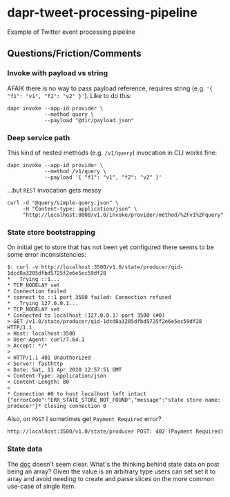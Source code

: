 # dapr-tweet-processing-pipeline

Example of Twitter event processing pipeline


## Questions/Friction/Comments

### Invoke with payload vs string

AFAIK there is no way to pass payload reference, requires string (e.g. `'{ "f1": "v1", "f2": "v2" }'`). Like to do this:

```shell
dapr invoke --app-id provider \
            --method query \
            --payload "@dir/payload.json"
```

### Deep service path

This kind of nested methods (e.g. `/v1/query`) invocation in CLI works fine:

```shell
dapr invoke --app-id provider \
            --method /v1/query \
            --payload '{ "f1": "v1", "f2": "v2" }'
```

...but `REST` invocation gets messy

```shell
curl -d "@query/simple-query.json" \
     -H "Content-type: application/json" \
     "http://localhost:8000/v1.0/invoke/provider/method/%2Fv1%2Fquery"
```

### State store bootstrapping

On initial get to store that has not been yet configured there seems to be some error inconsistencies:

```shell
$: curl -v http://localhost:3500/v1.0/state/producer/qid-1dcd8a3205dfbd5725f2e6e5ec59df28
*   Trying ::1...
* TCP_NODELAY set
* Connection failed
* connect to ::1 port 3500 failed: Connection refused
*   Trying 127.0.0.1...
* TCP_NODELAY set
* Connected to localhost (127.0.0.1) port 3500 (#0)
> GET /v1.0/state/producer/qid-1dcd8a3205dfbd5725f2e6e5ec59df28 HTTP/1.1
> Host: localhost:3500
> User-Agent: curl/7.64.1
> Accept: */*
>
< HTTP/1.1 401 Unauthorized
< Server: fasthttp
< Date: Sat, 11 Apr 2020 12:57:51 GMT
< Content-Type: application/json
< Content-Length: 80
<
* Connection #0 to host localhost left intact
{"errorCode":"ERR_STATE_STORE_NOT_FOUND","message":"state store name: producer"}* Closing connection 0
```

Also, on `POST` I sometimes get `Payment Required` error?

```shell
http://localhost:3500/v1.0/state/producer POST: 402 (Payment Required)
```

### State data

The [doc](https://github.com/dapr/docs/tree/master/howto/stateful-replicated-service) doesn't seem clear. What's the thinking behind state data on post being an array? Given the value is an arbitrary type users can set set it to array and avoid needing to create and parse slices on the more common use-case of single item.